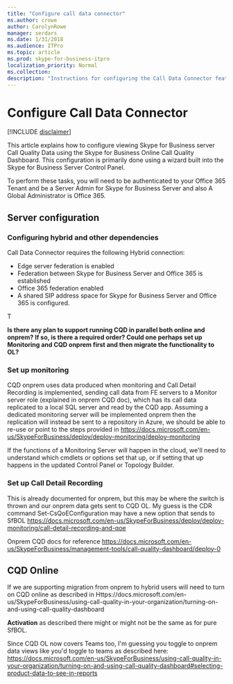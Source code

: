 ```yaml
---
title: "Configure call data connector"
ms.author: crowe
author: CarolynRowe
manager: serdars
ms.date: 1/31/2018
ms.audience: ITPro
ms.topic: article
ms.prod: skype-for-business-itpro
localization_priority: Normal
ms.collection: 
description: "Instructions for configuring the Call Data Connector feature, which allows telemetry from Skype for Business on-premises to be viewed using Skype for Business online tools."
---
```


# Configure Call Data Connector

[!INCLUDE [disclaimer](../disclaimer.md)]

This article explains how to configure viewing Skype for Business server Call Quality Data using the Skype for Business Online Call Quality Dashboard. This configuration is primarily done using a wizard built into the Skype for Business Server Control Panel.

To perform these tasks, you will need to be authenticated to your Office 365 Tenant and be a Server Admin for Skype for Business Server and also A Global Administrator is Office 365.


##  Server configuration

###  Configuring hybrid and other dependencies

Call Data Connector requires the following Hybrid connection:
- Edge server federation is enabled 
- Federation between Skype for Business Server and Office 365 is established
- Office 365 federation enabled
- A shared SIP address space for Skype for Business Server and Office  365 is configured.

T

**Is there any plan to support running CQD in parallel both online and onprem? If so, is there a required order? Could one perhaps set up Monitoring and CQD onprem first and then migrate the functionality to OL?**


### Set up monitoring 

CQD onprem uses data produced when monitoring and Call Detail Recording is implemented, sending call data from FE servers to a Monitor server role (explained in onprem CQD doc), which has its call data replicated to a local SQL server and read by the CQD app. Assuming a dedicated monitoring server will be implemented onprem then the replication will instead be sent to a repository in Azure, we should be able to re-use or point to the steps provided in https://docs.microsoft.com/en-us/SkypeForBusiness/deploy/deploy-monitoring/deploy-monitoring

If the functions of a Monitoring Server will happen in the cloud, we'll need to understand which cmdlets or options set that up, or if setting that up happens in the updated Control Panel or Topology Builder.

### Set up Call Detail Recording 

This is already documented for onprem,  but this may be where the switch is thrown and our onprem data gets sent to CQD OL. My guess is  the CDR command Set-CsQoEConfiguration may have a new option that sends to SfBOL  https://docs.microsoft.com/en-us/SkypeForBusiness/deploy/deploy-monitoring/call-detail-recording-and-qoe  
   

Onprem CQD docs for reference
https://docs.microsoft.com/en-us/SkypeForBusiness/management-tools/call-quality-dashboard/deploy-0


## CQD Online

If we are supporting migration from onprem to hybrid users will need to turn on CQD online as described in  Https://docs.microsoft.com/en-us/SkypeForBusiness/using-call-quality-in-your-organization/turning-on-and-using-call-quality-dashboard

**Activation** as described there might or might not be the same as for pure SfBOL. 

Since CQD OL now covers Teams too, I'm guessing you toggle to onprem data views like you'd toggle to teams as described here: https://docs.microsoft.com/en-us/SkypeForBusiness/using-call-quality-in-your-organization/turning-on-and-using-call-quality-dashboard#selecting-product-data-to-see-in-reports 
